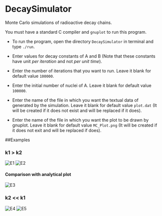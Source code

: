# DecaySimulator
Monte Carlo simulations of radioactive decay chains.

You must have a standard C compiler and `gnuplot` to run this program.

 * To run the program, open the directory `DecaySimulator` in terminal and type
`./run`.

 * Enter values for decay constants of A and B (Note that these constants have
unit *per iteration* and not *per unit time*).

 * Enter the number of iterations that you want to run. Leave it blank for
 default value `100000`.

 * Enter the initial number of nuclei of A. Leave it blank for default value
 `100000`.

 * Enter the name of the file in which you want the textual data of generated by
 the simulation. Leave it blank for default value `plot.dat` (It will be created
 if it does not exist and will be replaced if it does).

 * Enter the name of the file in which you want the plot to be drawn by gnuplot.
 Leave it blank for default value `MC_Plot.png` (It will be created if it does
 not exit and will be replaced if does).

##Examples

### k1 > k2
![E1](https://i.imgur.com/2xYdwbo.png)
![E2](https://i.imgur.com/pR2N3jo.png)

#### Comparison with analytical plot
![E3](https://i.imgur.com/6exgP3o.png)
### k2 << k1
![E4](https://i.imgur.com/a91D2kK.png)
![E5](https://i.imgur.com/P8cg4mI.png)
